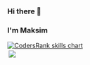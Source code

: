 ### Hi there 👋

### I'm Maksim

<a href="https://profile.codersrank.io/user/saintriko/" target="_blank">
<img src="https://cr-skills-chart-widget.azurewebsites.net/api/api?username=saintriko&skills=PHP,CSS,SCSS,HTML,JavaScript,TypeScript,JSON,C,C%23,Haskell,Java,SCSS&width=820&show-other-skills=true"
      alt="CodersRank skills chart"
    />
    </a>

<div style="border:none; padding: 3px">
<img
  src="https://github-readme-stats.vercel.app/api/top-langs?username=saintriko&show_icons=true&hide_border=true&locale=en&layout=compact"
/>
</div>



<!--
**saintriko/saintriko** is a ✨ _special_ ✨ repository because its `README.md` (this file) appears on your GitHub profile.

Here are some ideas to get you started:

- 🔭 I’m currently working on ...
- 🌱 I’m currently learning ...
- 👯 I’m looking to collaborate on ...
- 🤔 I’m looking for help with ...
- 💬 Ask me about ...
- 📫 How to reach me: ...
- 😄 Pronouns: ...
- ⚡ Fun fact: ...
-->
